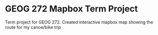 # GEOG 272 Mapbox Term Project
Term project for GEOG 272. Created interactive mapbox map showing the route for my canoe/bike trip
